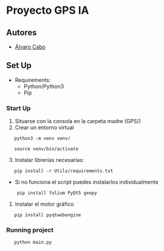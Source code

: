 # Proyecto GPS IA

## Autores

- [Álvaro Cabo](https://github.com/alvarocabo)

## Set Up

- Requirements:
  - Python/Python3
  - Pip

### Start Up

1. Situarse con la consola en la carpeta madre (GPS/)
2. Crear un entorno virtual  

```shell
   python3 -m venv venv/
   
   source venv/bin/activate
```

3. Instalar librerías necesarias:

```shell
   pip install -r Utils/requirements.txt
```

- Si no funciona el script puedes instalarlos individualmente

```shell
    pip install folium PyQt5 geopy
```

1. Instalar el motor gráfico

```shell
   pip install pyqtwebengine
```

### Running project

```shell
   python main.py
```